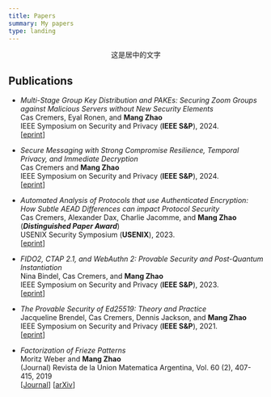 ```yaml
---
title: Papers
summary: My papers
type: landing
---
```

<p align="center">这是居中的文字</p>

## Publications 
- *Multi-Stage Group Key Distribution and PAKEs: Securing Zoom Groups against Malicious Servers without New Security Elements*
  <br>
  Cas Cremers, Eyal Ronen, and **Mang Zhao**
  <br>
  IEEE Symposium on Security and Privacy (**IEEE S&P**), 2024.
  <br>
  [[eprint](https://eprint.iacr.org/2023/1243)] 
  
- *Secure Messaging with Strong Compromise Resilience, Temporal Privacy, and Immediate Decryption*
  <br>
  Cas Cremers and **Mang Zhao**
  <br>
  IEEE Symposium on Security and Privacy (**IEEE S&P**), 2024.
  <br>
  [[eprint](https://eprint.iacr.org/2022/1481)] 

- *Automated Analysis of Protocols that use Authenticated Encryption: How Subtle AEAD Differences can impact Protocol Security*
  <br>
  Cas Cremers, Alexander Dax, Charlie Jacomme, and **Mang Zhao** (***Distinguished Paper Award***)
  <br>
  USENIX Security Symposium (**USENIX**), 2023.
  <br>
  [[eprint](https://eprint.iacr.org/2023/1246)] 
  
- *FIDO2, CTAP 2.1, and WebAuthn 2: Provable Security and Post-Quantum Instantiation*
  <br>
  Nina Bindel, Cas Cremers, and **Mang Zhao**
  <br>
  IEEE Symposium on Security and Privacy (**IEEE S&P**), 2023.
  <br>
  [[eprint](https://eprint.iacr.org/2022/1029)] 

- *The Provable Security of Ed25519: Theory and Practice*
  <br>
  Jacqueline Brendel, Cas Cremers, Dennis Jackson, and **Mang Zhao**
  <br>
  IEEE Symposium on Security and Privacy (**IEEE S&P**), 2021.
  <br>
  [[eprint](https://eprint.iacr.org/2020/823)] 

- *Factorization of Frieze Patterns*
  <br>
  Moritz Weber and **Mang Zhao**
  <br>
  (Journal) Revista de la Union Matematica Argentina, Vol. 60 (2), 407-415, 2019
  <br>
  [[Journal](https://inmabb.criba.edu.ar/revuma/pdf/v60n2/v60n2a08.pdf)] [[arXiv](https://arxiv.org/abs/1809.00274)]